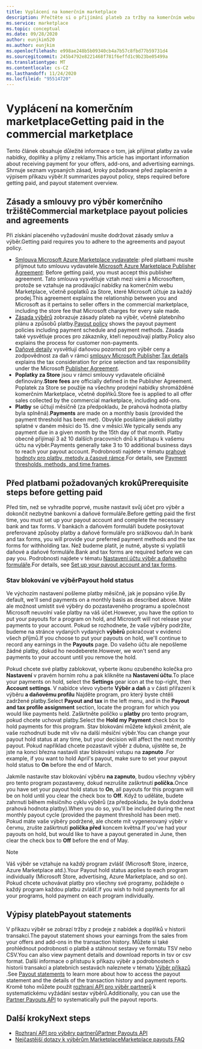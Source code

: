 ```yaml
---
title: Vyplácení na komerčním marketplace
description: Přečtěte si o přijímání plateb za tržby na komerčním webu Marketplace – Azure Marketplace. Zahrnuje zásadu výběr, stav blokování a příkazy pro výběr.
ms.service: marketplace
ms.topic: conceptual
ms.date: 09/28/2020
author: eunjkim520
ms.author: eunjkim
ms.openlocfilehash: e998ae248b5b09340cb4a7b57c8fbd77b59731d4
ms.sourcegitcommit: 245b4792e8221468f781f6effd1c9b23be05499a
ms.translationtype: MT
ms.contentlocale: cs-CZ
ms.lasthandoff: 11/24/2020
ms.locfileid: "95514720"
---
```

# <a name="getting-paid-in-the-commercial-marketplace"></a><span data-ttu-id="720a0-104">Vyplácení na komerčním marketplace</span><span class="sxs-lookup"><span data-stu-id="720a0-104">Getting paid in the commercial marketplace</span></span>

<span data-ttu-id="720a0-105">Tento článek obsahuje důležité informace o tom, jak přijímat platby za vaše nabídky, doplňky a příjmy z reklamy.</span><span class="sxs-lookup"><span data-stu-id="720a0-105">This article has important information about receiving payment for your offers, add-ons, and advertising earnings.</span></span> <span data-ttu-id="720a0-106">Shrnuje seznam vypsaných zásad, kroky požadované před zaplacením a výpisem příkazu výběr.</span><span class="sxs-lookup"><span data-stu-id="720a0-106">It summarizes payout policy, steps required before getting paid, and payout statement overview.</span></span>

## <a name="commercial-marketplace-payout-policies-and-agreements"></a><span data-ttu-id="720a0-107">Zásady a smlouvy pro výběr komerčního tržiště</span><span class="sxs-lookup"><span data-stu-id="720a0-107">Commercial marketplace payout policies and agreements</span></span>

<span data-ttu-id="720a0-108">Při získání placeného vyžadování musíte dodržovat zásady smluv a výběr.</span><span class="sxs-lookup"><span data-stu-id="720a0-108">Getting paid requires you to adhere to the agreements and payout policy.</span></span>

- <span data-ttu-id="720a0-109">[Smlouva Microsoft Azure Marketplace vydavatele](https://go.microsoft.com/fwlink/p/?LinkID=699560): před platbami musíte přijmout tuto smlouvu vydavatele.</span><span class="sxs-lookup"><span data-stu-id="720a0-109">[Microsoft Azure Marketplace Publisher Agreement](https://go.microsoft.com/fwlink/p/?LinkID=699560):  Before getting paid, you must accept this publisher agreement.</span></span> <span data-ttu-id="720a0-110">Tato smlouva vysvětluje vztah mezi vámi a Microsoftem, protože se vztahuje na prodávající nabídky na komerčním webu Marketplace, včetně poplatků za Store, které Microsoft účtuje za každý prodej.</span><span class="sxs-lookup"><span data-stu-id="720a0-110">This agreement explains the relationship between you and Microsoft as it pertains to seller offers in the commercial marketplace, including the store fee that Microsoft charges for every sale made.</span></span>
- <span data-ttu-id="720a0-111">[Zásada výběrů](payout-policy-details.md) zobrazuje zásady plateb na výběr, včetně platebního plánu a způsobů platby.</span><span class="sxs-lookup"><span data-stu-id="720a0-111">[Payout policy](payout-policy-details.md) shows the payout payment policies including payment schedule and payment methods.</span></span> <span data-ttu-id="720a0-112">Zásada také vysvětluje proces pro zákazníky, kteří nepoužívají platby.</span><span class="sxs-lookup"><span data-stu-id="720a0-112">Policy also explains the process for customer non-payments.</span></span>
- <span data-ttu-id="720a0-113">[Daňové detaily](tax-details-marketplace.md) vysvětlují daňovou pozornost pro výběr ceny a zodpovědnost za daň v rámci [smlouvy Microsoft Publisher](https://go.microsoft.com/fwlink/p/?LinkID=699560).</span><span class="sxs-lookup"><span data-stu-id="720a0-113">[Tax details](tax-details-marketplace.md) explains the tax consideration for price selection and tax responsibility under the Microsoft [Publisher Agreement](https://go.microsoft.com/fwlink/p/?LinkID=699560).</span></span>
- <span data-ttu-id="720a0-114">**Poplatky za Store** jsou v rámci smlouvy vydavatele oficiálně definovány.</span><span class="sxs-lookup"><span data-stu-id="720a0-114">**Store fees** are officially defined in the Publisher Agreement.</span></span> <span data-ttu-id="720a0-115">Poplatek za Store se použije na všechny prodejní nabídky shromážděné komerčním Marketplace, včetně doplňků.</span><span class="sxs-lookup"><span data-stu-id="720a0-115">Store fee is applied to all offer sales collected by the commercial marketplace, including add-ons.</span></span>
- <span data-ttu-id="720a0-116">**Platby** se účtují měsíčně (za předpokladu, že prahová hodnota platby byla splněná).</span><span class="sxs-lookup"><span data-stu-id="720a0-116">**Payments** are made on a monthly basis (provided the payment threshold has been met).</span></span> <span data-ttu-id="720a0-117">Obvykle posíláme jakékoli platby splatné v daném měsíci do 15. dne v měsíci.</span><span class="sxs-lookup"><span data-stu-id="720a0-117">We typically sends any payment due in a given month by the 15th day of that month.</span></span> <span data-ttu-id="720a0-118">Platby obecně přijímají 3 až 10 dalších pracovních dnů k přístupu k vašemu účtu na výběr.</span><span class="sxs-lookup"><span data-stu-id="720a0-118">Payments generally take 3 to 10 additional business days to reach your payout account.</span></span> <span data-ttu-id="720a0-119">Podrobnosti najdete v tématu [prahové hodnoty pro platby, metody a časové rámce](payment-thresholds-methods-timeframes.md).</span><span class="sxs-lookup"><span data-stu-id="720a0-119">For details, see [Payment thresholds, methods, and time frames](payment-thresholds-methods-timeframes.md).</span></span>

## <a name="prerequisite-steps-before-getting-paid"></a><span data-ttu-id="720a0-120">Před platbami požadovaných kroků</span><span class="sxs-lookup"><span data-stu-id="720a0-120">Prerequisite steps before getting paid</span></span>

<span data-ttu-id="720a0-121">Před tím, než se vyhradíte poprvé, musíte nastavit svůj účet pro výběr a dokončit nezbytné bankovní a daňové formuláře.</span><span class="sxs-lookup"><span data-stu-id="720a0-121">Before getting paid the first time, you must set up your payout account and complete the necessary bank and tax forms.</span></span> <span data-ttu-id="720a0-122">V bankách a daňovém formuláři budete poskytovat preferované způsoby platby a daňové formuláře pro srážkovou daň.</span><span class="sxs-lookup"><span data-stu-id="720a0-122">In bank and tax forms, you will provide your preferred payment methods and the tax forms for withholding tax.</span></span> <span data-ttu-id="720a0-123">Než budeme platit, je nutné, abyste si vyplatili daňové a daňové formuláře.</span><span class="sxs-lookup"><span data-stu-id="720a0-123">Bank and tax forms are required before we can pay you.</span></span> <span data-ttu-id="720a0-124">Podrobnosti najdete v tématu [Nastavení účtu výběr a daňového formuláře](set-up-your-payout-account.md).</span><span class="sxs-lookup"><span data-stu-id="720a0-124">For details, see [Set up your payout account and tax forms](set-up-your-payout-account.md).</span></span>

### <a name="payout-hold-status"></a><span data-ttu-id="720a0-125">Stav blokování ve výběr</span><span class="sxs-lookup"><span data-stu-id="720a0-125">Payout hold status</span></span>

<span data-ttu-id="720a0-126">Ve výchozím nastavení pošleme platby měsíčně, jak je popsáno výše.</span><span class="sxs-lookup"><span data-stu-id="720a0-126">By default, we'll send payments on a monthly basis as described above.</span></span> <span data-ttu-id="720a0-127">Máte ale možnost umístit své výběry do pozastaveného programu a společnost Microsoft neuvolní vaše platby na váš účet.</span><span class="sxs-lookup"><span data-stu-id="720a0-127">However, you have the option to put your payouts for a program on hold, and Microsoft will not release your payments to your account.</span></span> <span data-ttu-id="720a0-128">Pokud se rozhodnete, že vaše výběry podržíte, budeme na stránce vydaných vydaných **výběrů** pokračovat v evidenci všech příjmů.</span><span class="sxs-lookup"><span data-stu-id="720a0-128">If you choose to put your payouts on hold, we'll continue to record any earnings in the **Payouts** page.</span></span> <span data-ttu-id="720a0-129">Do vašeho účtu ale nepošleme žádné platby, dokud ho neodeberete.</span><span class="sxs-lookup"><span data-stu-id="720a0-129">However, we won't send any payments to your account until you remove the hold.</span></span>

<span data-ttu-id="720a0-130">Pokud chcete své platby zablokovat, vyberte ikonu ozubeného kolečka pro **Nastavení** v pravém horním rohu a pak klikněte na **Nastavení účtu**.</span><span class="sxs-lookup"><span data-stu-id="720a0-130">To place your payments on hold, select the **Settings** gear icon at the top-right, then **Account settings**.</span></span> <span data-ttu-id="720a0-131">V nabídce vlevo vyberte **Výběr a daň** a v části přiřazení k výběru **a daňovému profilu** Najděte program, pro který byste chtěli zadržené platby.</span><span class="sxs-lookup"><span data-stu-id="720a0-131">Select **Payout and tax** in the left menu, and in the **Payout and tax profile assignment** section, locate the program for which you would like payments held.</span></span> <span data-ttu-id="720a0-132">Zaškrtněte políčko u **platby** pro tento program, pokud chcete uchovat platby.</span><span class="sxs-lookup"><span data-stu-id="720a0-132">Select the **Hold my Payment** check box to hold payments for this program.</span></span> <span data-ttu-id="720a0-133">Stav blokování můžete kdykoli změnit, ale vaše rozhodnutí bude mít vliv na další měsíční výběr.</span><span class="sxs-lookup"><span data-stu-id="720a0-133">You can change your payout hold status at any time, but your decision will affect the next monthly payout.</span></span> <span data-ttu-id="720a0-134">Pokud například chcete pozastavit výběr z dubna, ujistěte se, že jste na konci března nastavili stav blokování vstupu na **zapnuto** .</span><span class="sxs-lookup"><span data-stu-id="720a0-134">For example, if you want to hold April's payout, make sure to set your payout hold status to **On** before the end of March.</span></span>

<span data-ttu-id="720a0-135">Jakmile nastavíte stav blokování výběru **na zapnuto**, budou všechny výběry pro tento program pozastaveny, dokud nezrušíte zaškrtnutí **políčka.**</span><span class="sxs-lookup"><span data-stu-id="720a0-135">Once you have set your payout hold status to **On**, all payouts for this program will be on hold until you clear the check box to **Off**.</span></span> <span data-ttu-id="720a0-136">Když to uděláte, budete zahrnuti během měsíčního cyklu výběrů (za předpokladu, že byla dodržena prahová hodnota platby).</span><span class="sxs-lookup"><span data-stu-id="720a0-136">When you do so, you'll be included during the next monthly payout cycle (provided the payment threshold has been met).</span></span> <span data-ttu-id="720a0-137">Pokud máte vaše výběry podržené, ale chcete mít vygenerovaný výběr v červnu, zrušte zaškrtnutí **políčka před** koncem května.</span><span class="sxs-lookup"><span data-stu-id="720a0-137">If you've had your payouts on hold, but would like to have a payout generated in June, then clear the check box to **Off** before the end of May.</span></span>

>[!Note]
> <span data-ttu-id="720a0-138">Váš výběr se vztahuje na každý program zvlášť (Microsoft Store, inzerce, Azure Marketplace atd.).</span><span class="sxs-lookup"><span data-stu-id="720a0-138">Your Payout hold status applies to each program individually (Microsoft Store, advertising, Azure Marketplace, and so on).</span></span> <span data-ttu-id="720a0-139">Pokud chcete uchovávat platby pro všechny své programy, požádejte o každý program každou platbu zvlášť.</span><span class="sxs-lookup"><span data-stu-id="720a0-139">If you wish to hold payments for all your programs, hold payment on each program individually.</span></span>

## <a name="payout-statements"></a><span data-ttu-id="720a0-140">Výpisy plateb</span><span class="sxs-lookup"><span data-stu-id="720a0-140">Payout statements</span></span>

<span data-ttu-id="720a0-141">V příkazu výběr se zobrazí tržby z prodeje z nabídek a doplňků v historii transakcí.</span><span class="sxs-lookup"><span data-stu-id="720a0-141">The payout statement shows your earnings from the sales from your offers and add-ons in the transaction history.</span></span> <span data-ttu-id="720a0-142">Můžete si také prohlédnout podrobnosti o platbě a stáhnout sestavy ve formátu TSV nebo CSV.</span><span class="sxs-lookup"><span data-stu-id="720a0-142">You can also view payment details and download reports in tsv or csv format.</span></span> <span data-ttu-id="720a0-143">Další informace o přístupu k příkazu výběr a podrobnostech o historii transakcí a platebních sestavách naleznete v tématu [Výběr příkazů](payout-statement.md) .</span><span class="sxs-lookup"><span data-stu-id="720a0-143">See [Payout statements](payout-statement.md) to learn more about how to access the payout statement and the details of the transaction history and payment reports.</span></span> <span data-ttu-id="720a0-144">Kromě toho můžete použít [rozhraní API pro výběr partnerů](https://apidocs.microsoft.com/services/partnerpayouts) k systematickému vyžádání sestav výběrů.</span><span class="sxs-lookup"><span data-stu-id="720a0-144">Additionally, you can use the [Partner Payouts API](https://apidocs.microsoft.com/services/partnerpayouts) to systematically pull the payout reports.</span></span>

## <a name="next-steps"></a><span data-ttu-id="720a0-145">Další kroky</span><span class="sxs-lookup"><span data-stu-id="720a0-145">Next steps</span></span>

- [<span data-ttu-id="720a0-146">Rozhraní API pro výběry partnerů</span><span class="sxs-lookup"><span data-stu-id="720a0-146">Partner Payouts API</span></span>](https://apidocs.microsoft.com/services/partnerpayouts)
- [<span data-ttu-id="720a0-147">Nejčastější dotazy k výběrům Marketplace</span><span class="sxs-lookup"><span data-stu-id="720a0-147">Marketplace payouts FAQ</span></span>](payout-faq.md)
